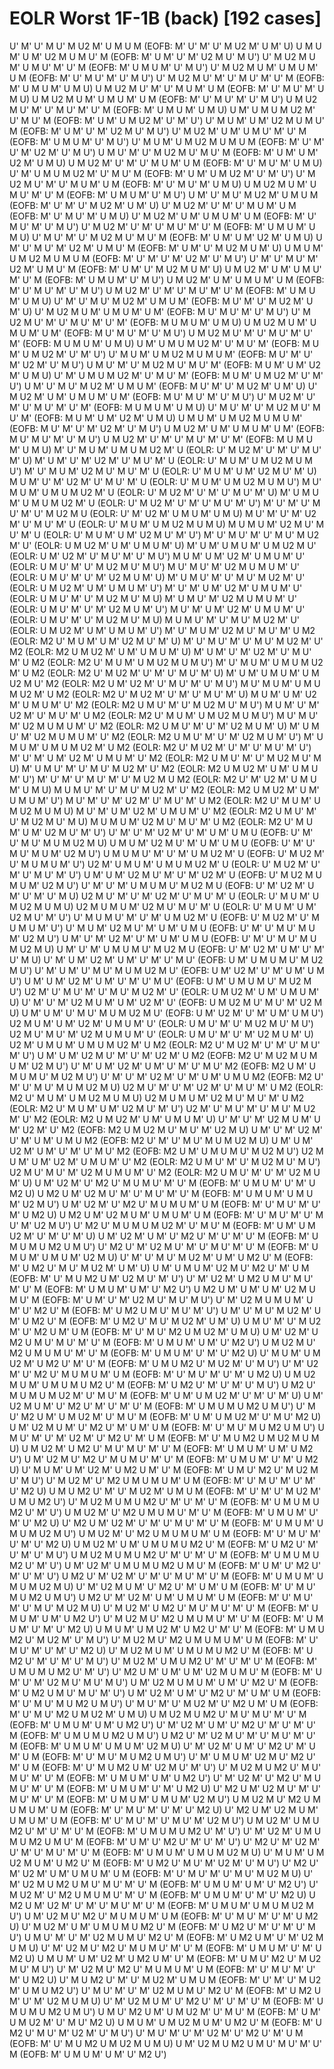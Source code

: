 # EOLR Worst 1F-1B (back) [192 cases]

U' M' U' M U' M U2 M' U M U M    (EOFB: M' U' M' U' M U2 M' U M' U)
U M U M' U M' U2 M U M U' M    (EOFB: M' U M' U' M' U2 M U' M U')
U' M U2 M U M' U M U' M' U' M    (EOFB: M' U M U M' U' M U')
U' M U2 M U M' U M U M' U M    (EOFB: M' U' M U' M' U' M U')
U' M U2 M U' M' U' M U' M' U' M    (EOFB: M' U M U M' U M U)
U M U2 M U' M' U' M U M' U M    (EOFB: M' U' M U' M' U M U)
U M U2 M U M' U M U M' U M    (EOFB: M' U' M U' M' U' M U')
U M U2 M U' M' U' M U' M' U' M    (EOFB: M' U M U M' U M U)
U M' U M U M U2 M' U' M U' M    (EOFB: M' U M' U M U2 M' U' M' U')
U' M U M' U M' U2 M U M U' M    (EOFB: M' U M' U' M' U2 M U' M U')
U' M U2 M' U M' U M U' M' U' M    (EOFB: M' U M U M' U' M U')
U' M U M' U M U2 M U M U M    (EOFB: M' U' M' U' M' U2 M' U' M U')
U M U' M' U' M U2 M U' M U' M    (EOFB: M' U M' U M' U2 M' U M U)
U M U2 M' U' M' U' M U M' U M    (EOFB: M' U' M U' M' U M U)
U' M' U M U M U2 M' U' M U' M    (EOFB: M' U M' U M U2 M' U' M' U')
U' M U2 M U' M' U' M U M' U M    (EOFB: M' U' M U' M' U M U)
U M U2 M U M' U M U' M' U' M    (EOFB: M' U M U M' U' M U')
U M' U' M U' M U2 M' U M U M    (EOFB: M' U' M' U' M U2 M' U M' U)
U' M U2 M' U' M' U' M U M' U M    (EOFB: M' U' M U' M' U M U)
U' M U2 M' U M' U M U M' U M    (EOFB: M' U' M U' M' U' M U')
U' M U2 M' U' M' U' M U' M' U' M    (EOFB: M' U M U M' U M U)
U' M U' M' U' M U2 M U' M U' M    (EOFB: M' U M' U M' U2 M' U M U)
U M' U' M U' M' U2 M' U M U' M    (EOFB: M' U M' U' M U2 M U M' U)
U M U M' U M U2 M U M U M    (EOFB: M' U' M' U' M' U2 M' U' M U')
U' M' U' M U' M' U2 M' U M U' M    (EOFB: M' U M' U' M U2 M U M' U)
U M U2 M' U M' U M U' M' U' M    (EOFB: M' U M U M' U' M U')
U M U2 M' U M' U M U M' U M    (EOFB: M' U' M U' M' U' M U')
U M U2 M' U' M' U' M U' M' U' M    (EOFB: M' U M U M' U M U)
U' M' U' M U' M U2 M' U M U M'    (EOFB: M U' M' U' M U2 M' U M' U)
U' M U2 M U M' U M U M' U M'    (EOFB: M U' M U' M' U' M U')
U' M U2 M U' M' U' M U' M' U' M'    (EOFB: M U M U M' U M U)
U M U2 M U M' U M U M' U M'    (EOFB: M U' M U' M' U' M U')
U M U2 M U' M' U' M U' M' U' M'    (EOFB: M U M U M' U M U)
U M' U M U M U2 M' U' M U' M'    (EOFB: M U M' U M U2 M' U' M' U')
U' M U M' U M U2 M U M U M'    (EOFB: M U' M' U' M' U2 M' U' M U')
U M U' M' U' M U2 M U' M U' M'    (EOFB: M U M' U M' U2 M' U M U)
U' M' U M U M U2 M' U' M U' M'    (EOFB: M U M' U M U2 M' U' M' U')
U M' U' M U' M U2 M' U M U M'    (EOFB: M U' M' U' M U2 M' U M' U)
U' M U2 M' U M' U M U M' U M'    (EOFB: M U' M U' M' U' M U')
U' M U2 M' U' M' U' M U' M' U' M'    (EOFB: M U M U M' U M U)
U' M U' M' U' M U2 M U' M U' M'    (EOFB: M U M' U M' U2 M' U M U)
U M U M' U M U2 M U M U M'    (EOFB: M U' M' U' M' U2 M' U' M U')
U M U2 M' U M' U M U M' U M'    (EOFB: M U' M U' M' U' M U')
U M U2 M' U' M' U' M U' M' U' M'    (EOFB: M U M U M' U M U)
M' U' M U M' U M U M U2 M' U    (EOLR: U' M U2 M' U' M' U' M U' M' U)
M' U M' U' M' U2 M' U' M U' M' U    (EOLR: U' M U M' U M U2 M U M U')
M' U' M U M' U2 M U' M U' M' U    (EOLR: U' M U M' U M' U2 M U' M' U)
M U M' U' M' U2 M' U' M U' M' U    (EOLR: U' M U M' U M U2 M U M U')
M U' M U M' U M U M U2 M' U    (EOLR: U' M U2 M' U' M' U' M U' M' U)
M' U M U M' U M U M U2 M' U    (EOLR: U' M U2 M' U' M' U' M U' M' U')
M' U' M' U' M U' M' U' M U2 M U    (EOLR: U' M' U2 M' U M U M' U M U)
M U' M' U' M' U2 M' U' M U' M' U    (EOLR: U' M U M' U M U2 M U M U)
M U M U M' U2 M U' M U' M' U    (EOLR: U' M U M' U M' U2 M U' M' U')
M' U' M U' M' U' M U' M U2 M' U'    (EOLR: U M U2 M' U M' U M U M' U)
M' U M' U M U M' U M U2 M U'    (EOLR: U M' U2 M' U' M U' M' U' M U')
M U M' U M' U2 M' U M U M' U'    (EOLR: U M U' M' U' M U2 M U' M U')
M U' M U' M' U2 M U M U M' U'    (EOLR: U M U' M' U' M' U2 M U M' U)
M' U M U' M' U' M U' M U2 M' U'    (EOLR: U M U2 M' U M' U M U M' U')
M' U' M' U M' U2 M' U M U M' U'    (EOLR: U M U' M' U' M U2 M U' M U)
M' U M U' M' U2 M U M U M' U'    (EOLR: U M U' M' U' M' U2 M U M' U')
M U' M' U M' U2 M' U M U M' U'    (EOLR: U M U' M' U' M U2 M U' M U)
M U M U' M' U' M U' M U2 M' U'    (EOLR: U M U2 M' U M' U M U M' U')
M' U' M U M' U2 M U' M U' M' U M2    (EOLR: M2 U' M U M' U M' U2 M U' M' U)
M' U' M U' M' U' M U' M U2 M' U' M2    (EOLR: M2 U M U2 M' U M' U M U M' U)
M' U M' U' M' U2 M' U' M U' M' U M2    (EOLR: M2 U' M U M' U M U2 M U M U')
M' U' M U M' U M U M U2 M' U M2    (EOLR: M2 U' M U2 M' U' M' U' M U' M' U)
M' U M' U M U M' U M U2 M U' M2    (EOLR: M2 U M' U2 M' U' M U' M' U' M U')
M U' M U M' U M U M U2 M' U M2    (EOLR: M2 U' M U2 M' U' M' U' M U' M' U)
M U M' U M' U2 M' U M U M' U' M2    (EOLR: M2 U M U' M' U' M U2 M U' M U')
M U M' U' M' U2 M' U' M U' M' U M2    (EOLR: M2 U' M U M' U M U2 M U M U')
M U' M U' M' U2 M U M U M' U' M2    (EOLR: M2 U M U' M' U' M' U2 M U M' U)
M' U M U' M' U2 M U M U M' U' M2    (EOLR: M2 U M U' M' U' M' U2 M U M' U')
M' U M U M' U M U M U2 M' U M2    (EOLR: M2 U' M U2 M' U' M' U' M U' M' U')
M' U' M' U M' U2 M' U M U M' U' M2    (EOLR: M2 U M U' M' U' M U2 M U' M U)
M' U M U' M' U' M U' M U2 M' U' M2    (EOLR: M2 U M U2 M' U M' U M U M' U')
M' U' M' U' M U' M' U' M U2 M U M2    (EOLR: M2 U' M' U2 M' U M U M' U M U)
M U M U' M' U' M U' M U2 M' U' M2    (EOLR: M2 U M U2 M' U M' U M U M' U')
M U' M' U' M' U2 M' U' M U' M' U M2    (EOLR: M2 U' M U M' U M U2 M U M U)
M U' M' U M' U2 M' U M U M' U' M2    (EOLR: M2 U M U' M' U' M U2 M U' M U)
M U M U M' U2 M U' M U' M' U M2    (EOLR: M2 U' M U M' U M' U2 M U' M' U')
U' M' U' M' U2 M' U' M' U M' U M U    (EOFB: U' M' U' M U' M U M U2 M U)
U M U M' U2 M U' M' U M' U M U    (EOFB: U' M' U' M U' M U M' U2 M U')
U M U M U' M' U' M' U M U2 M' U    (EOFB: U' M U2 M' U' M U M U M' U')
U2 M' U M U M' U M U M U2 M' U    (EOLR: U' M U2 M' U' M' U' M U' M' U')
U M' U M' U2 M U' M' U' M' U2 M' U    (EOFB: U' M U2 M U M U M' U2 M U')
U' M' U' M' U M U M U' M U2 M U    (EOFB: U' M' U2 M' U M' U' M' U' M U)
U2 M U' M' U' M' U2 M' U' M U' M' U    (EOLR: U' M U M' U M U2 M U M U)
U2 M U M U M' U2 M U' M U' M' U    (EOLR: U' M U M' U M' U2 M U' M' U')
U' M U M U' M' U' M' U M U2 M' U    (EOFB: U' M U2 M' U' M U M U M' U')
U' M U M' U2 M U' M' U M' U M U    (EOFB: U' M' U' M U' M U M' U2 M U')
U M' U' M' U2 M' U' M' U M' U M U    (EOFB: U' M' U' M U' M U M U2 M U)
U M' U' M' U M U M U' M U2 M U    (EOFB: U' M' U2 M' U M' U' M' U' M U)
U' M' U M' U2 M' U M' U' M' U' M U'    (EOFB: U M' U M U M U' M U2 M U')
U' M' U M' U' M U' M U M U2 M U'    (EOFB: U M' U2 M' U' M' U M' U M U')
U M' U M' U2 M' U M' U' M' U' M U'    (EOFB: U M' U M U M U' M U2 M U')
U2 M' U' M U' M' U' M U' M U2 M' U'    (EOLR: U M U2 M' U M' U M U M' U)
U' M' U' M' U2 M U M' U M' U2 M' U'    (EOFB: U M U2 M U' M U' M' U2 M U)
U M' U M' U' M U' M U M U2 M U'    (EOFB: U M' U2 M' U' M' U M' U M U')
U2 M U M' U M' U2 M' U M U M' U'    (EOLR: U M U' M' U' M U2 M U' M U')
U2 M U' M U' M' U2 M U M U M' U'    (EOLR: U M U' M' U' M' U2 M U M' U)
U2 M' U M U M' U M U M U2 M' U M2    (EOLR: M2 U' M U2 M' U' M' U' M U' M' U')
U M' U M' U2 M U' M' U' M' U2 M' U M2    (EOFB: M2 U' M U2 M U M U M' U2 M U')
U' M' U M' U2 M' U M' U' M' U' M U' M2    (EOFB: M2 U M' U M U M U' M U2 M U')
U' M' U' M' U2 M' U' M' U M' U M U M2    (EOFB: M2 U' M' U' M U' M U M U2 M U)
U2 M U' M' U' M' U2 M' U' M U' M' U M2    (EOLR: M2 U' M U M' U M U2 M U M U)
U2 M U M U M' U2 M U' M U' M' U M2    (EOLR: M2 U' M U M' U M' U2 M U' M' U')
U2 M' U' M U' M' U' M U' M U2 M' U' M2    (EOLR: M2 U M U2 M' U M' U M U M' U)
U' M' U' M' U2 M U M' U M' U2 M' U' M2    (EOFB: M2 U M U2 M U' M U' M' U2 M U)
U M' U' M' U2 M' U' M' U M' U M U M2    (EOFB: M2 U' M' U' M U' M U M U2 M U)
U M' U M' U2 M' U M' U' M' U' M U' M2    (EOFB: M2 U M' U M U M U' M U2 M U')
U2 M U M' U M' U2 M' U M U M' U' M2    (EOLR: M2 U M U' M' U' M U2 M U' M U')
U2 M U' M U' M' U2 M U M U M' U' M2    (EOLR: M2 U M U' M' U' M' U2 M U M' U)
U M' U2 M' U' M2 U' M U M U' M' U' M    (EOFB: M' U M U M' U' M' U M2 U)
U M2 U M' U2 M U' M' U' M U' M' U' M    (EOFB: M' U M U M' U M U M' U2 M U')
U M' U2 M' U' M2 U' M U M U M' U M    (EOFB: M' U' M U' M' U' M' U M2 U)
U M2 U M' U2 M U M' U M U M' U M    (EOFB: M' U' M U' M' U' M U' M' U2 M U')
U' M2 U' M U M U M U2 M' U' M U' M    (EOFB: M' U M' U M U2 M' U' M' U' M' U)
U M' U2 M' U M' U' M2 U' M' U' M' U' M    (EOFB: M' U M U M U M2 U M U')
U' M2 U' M' U2 M U' M' U' M U' M' U' M    (EOFB: M' U M U M' U M U M' U2 M U)
U' M' U' M U' M U2 M' U M' U M2 U' M    (EOFB: M' U M2 U' M U' M U2 M' U M' U)
U M' U M U M' U2 M U' M2 U' M' U M    (EOFB: M' U' M U M2 U M' U2 M U' M' U')
U' M' U2 M' U M2 U M U' M U' M' U' M    (EOFB: M' U M U M' U M' U' M2 U')
U M2 U M' U M' U M' U2 M U M U' M    (EOFB: M' U M' U' M' U2 M U' M U' M U')
U' M' U2 M U M U M' U M' U' M2 U' M    (EOFB: M' U M2 U M U' M U' M' U')
U M' U' M U' M U2 M' U M' U M2 U' M    (EOFB: M' U M2 U' M U' M U2 M' U M' U)
U M U' M' U' M U2 M' U' M2 U M' U M    (EOFB: M' U' M U' M2 U M U2 M' U M U)
U M' U2 M' U M2 U M U' M U' M' U' M    (EOFB: M' U M U M' U M' U' M2 U')
U M U2 M U' M2 U M U M U' M' U' M    (EOFB: M' U M U M' U' M' U' M2 U)
U' M U M' U M U2 M' U M2 U' M' U' M    (EOFB: M' U M U M2 U' M U2 M' U' M U')
U' M' U2 M' U' M2 U' M U M U M' U M    (EOFB: M' U' M U' M' U' M' U M2 U)
U M U2 M U M' U M U M U M2 U' M    (EOFB: M' U M2 U' M' U' M' U' M U')
U M2 U' M U M U M U2 M' U' M U' M    (EOFB: M' U M' U M U2 M' U' M' U' M' U)
U M' U2 M U M' U' M2 U' M' U' M' U' M    (EOFB: M' U M U M U M2 U M U')
U' M U' M2 U M' U M U2 M' U' M U' M    (EOFB: M' U M' U M U2 M' U' M U' M2 U)
U M' U2 M U M' U' M2 U' M' U M' U M    (EOFB: M' U' M U' M U M2 U M U')
U M U' M' U' M' U2 M' U' M2 U' M' U M    (EOFB: M' U' M U M2 U M U2 M U M U)
U M U2 M' U M2 U' M U' M U' M' U' M    (EOFB: M' U M U M' U M' U M2 U')
U M' U2 M U' M2 U' M U M U' M' U' M    (EOFB: M' U M U M' U' M' U M2 U)
U' M U M' U M' U2 M' U M2 U M' U' M    (EOFB: M' U M U' M2 U' M U2 M U' M U')
U' M U2 M' U' M2 U M U M U M' U M    (EOFB: M' U' M U' M' U' M' U' M2 U)
U M U M2 U' M' U' M U2 M' U M U M    (EOFB: M' U' M' U' M U2 M' U M U M2 U')
U' M U2 M U M U M2 U' M' U' M' U' M    (EOFB: M' U M U M U M2 U' M' U')
U M U2 M' U' M2 U M U M U' M' U' M    (EOFB: M' U M U M' U' M' U' M2 U)
U' M2 U M' U2 M' U' M' U' M U' M' U' M    (EOFB: M' U M U M' U M U M U2 M U')
U M U2 M' U' M2 U M U M U M' U M    (EOFB: M' U' M U' M' U' M' U' M2 U)
U M U2 M' U M' U M U M U M2 U' M    (EOFB: M' U M2 U' M' U' M' U' M U')
U M U2 M U M U M2 U' M' U' M' U' M    (EOFB: M' U M U M U M2 U' M' U')
U M' U2 M' U M U M U M2 U M U' M    (EOFB: M' U M' U' M2 U' M' U' M' U')
U M2 U' M' U2 M' U' M' U' M U' M' U' M    (EOFB: M' U M U M' U M U M U2 M U)
U' M' U2 M U M' U' M2 U' M' U M' U M    (EOFB: M' U' M U' M U M2 U M U')
U M2 U' M' U2 M' U M' U M U M' U M    (EOFB: M' U' M U' M' U' M U' M U2 M U)
U' M U2 M' U M2 U' M U' M U' M' U' M    (EOFB: M' U M U M' U M' U M2 U')
U' M U2 M U' M2 U M U M U' M' U' M    (EOFB: M' U M U M' U' M' U' M2 U)
U M U M' U M U2 M' U M2 U' M' U' M    (EOFB: M' U M U M2 U' M U2 M' U' M U')
U' M U2 M U' M2 U M U M U M' U M    (EOFB: M' U' M U' M' U' M' U' M2 U)
U' M U2 M U M' U M U M U M2 U' M    (EOFB: M' U M2 U' M' U' M' U' M U')
U' M U2 M' U M U M2 U' M' U' M' U' M    (EOFB: M' U M U M U M2 U' M' U')
U' M2 U M' U M' U M' U2 M U M U' M    (EOFB: M' U M' U' M' U2 M U' M U' M U')
U M' U2 M U M U M' U M' U' M2 U' M    (EOFB: M' U M2 U M U' M U' M' U')
U M' U2 M' U M' U' M2 U' M' U M' U M    (EOFB: M' U' M U' M U M2 U M U')
U' M U' M' U' M U2 M' U' M2 U M' U M    (EOFB: M' U' M U' M2 U M U2 M' U M U)
U M U2 M U M2 U' M U' M U' M' U' M    (EOFB: M' U M U M' U M' U M2 U')
U' M' U2 M' U M' U' M2 U' M' U' M' U' M    (EOFB: M' U M U M U M2 U M U')
U M2 U' M' U2 M U' M' U' M U' M' U' M    (EOFB: M' U M U M' U M U M' U2 M U)
U' M' U2 M' U M' U' M2 U' M' U M' U M    (EOFB: M' U' M U' M U M2 U M U')
U' M' U M U M' U2 M U' M2 U' M' U M    (EOFB: M' U' M U M2 U M' U2 M U' M' U')
U' M U2 M U M2 U' M U' M U' M' U' M    (EOFB: M' U M U M' U M' U M2 U')
U' M' U2 M' U' M2 U' M U M U' M' U' M    (EOFB: M' U M U M' U' M' U M2 U)
U' M2 U M' U2 M U' M' U' M U' M' U' M    (EOFB: M' U M U M' U M U M' U2 M U')
U M U2 M U' M2 U M U M U M' U M    (EOFB: M' U' M U' M' U' M' U' M2 U)
U' M2 U M' U2 M U M' U M U M' U M    (EOFB: M' U' M U' M' U' M U' M' U2 M U')
U M U2 M' U M U M2 U' M' U' M' U' M    (EOFB: M' U M U M U M2 U' M' U')
U' M' U2 M' U M U M U M2 U M U' M    (EOFB: M' U M' U' M2 U' M' U' M' U')
U' M2 U' M' U2 M' U' M' U' M U' M' U' M    (EOFB: M' U M U M' U M U M U2 M U)
U' M U M' U M U2 M U M' U M2 U' M    (EOFB: M' U M2 U' M U' M' U2 M' U' M U')
U' M2 U' M' U2 M' U M' U M U M' U M    (EOFB: M' U' M U' M' U' M U' M U2 M U)
U' M' U2 M U M2 U M U' M U' M' U' M    (EOFB: M' U M U M' U M' U' M2 U')
U' M U2 M' U' M2 U M U M U' M' U' M    (EOFB: M' U M U M' U' M' U' M2 U)
U M2 U M' U2 M' U' M' U' M U' M' U' M    (EOFB: M' U M U M' U M U M U2 M U')
U M' U2 M U' M2 U' M U M U M' U M    (EOFB: M' U' M U' M' U' M' U M2 U)
U' M U2 M' U M' U M U M U M2 U' M    (EOFB: M' U M2 U' M' U' M' U' M U')
U M U' M' U' M' U2 M U M U' M2 U' M    (EOFB: M' U M2 U M' U' M' U2 M U M U)
U' M' U2 M U' M2 U' M U M U' M' U' M    (EOFB: M' U M U M' U' M' U M2 U)
U M U M' U M' U2 M' U M2 U M' U' M    (EOFB: M' U M U' M2 U' M U2 M U' M U')
U' M' U2 M U' M2 U' M U M U M' U M    (EOFB: M' U' M U' M' U' M' U M2 U)
U' M U M2 U' M' U' M U2 M' U M U M    (EOFB: M' U' M' U' M U2 M' U M U M2 U')
U' M U' M' U' M' U2 M U M U' M2 U' M    (EOFB: M' U M2 U M' U' M' U2 M U M U)
U' M' U2 M U M' U' M2 U' M' U' M' U' M    (EOFB: M' U M U M U M2 U M U')
U M U' M2 U M' U M U2 M' U' M U' M    (EOFB: M' U M' U M U2 M' U' M U' M2 U)
U M U M' U M U2 M U M' U M2 U' M    (EOFB: M' U M2 U' M U' M' U2 M' U' M U')
U' M U' M' U' M' U2 M' U' M2 U' M' U M    (EOFB: M' U' M U M2 U M U2 M U M U)
U M' U2 M U M2 U M U' M U' M' U' M    (EOFB: M' U M U M' U M' U' M2 U')
